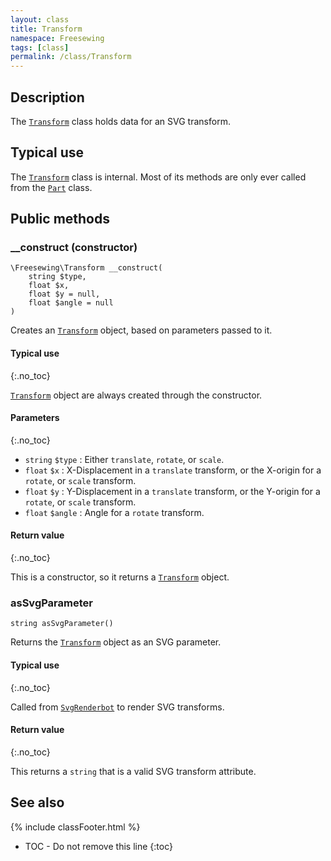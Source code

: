 ```yaml
---
layout: class
title: Transform
namespace: Freesewing
tags: [class]
permalink: /class/Transform
---
```

## Description 

The [`Transform`](Transform) class holds data for an SVG transform.

## Typical use

The [`Transform`](Transform) class is internal. Most of its methods are only
ever called from the [`Part`](Part) class. 

## Public methods

### __construct (constructor)

```php?start_inline=1
\Freesewing\Transform __construct( 
    string $type, 
    float $x,
    float $y = null,
    float $angle = null
)
```
Creates an [`Transform`](Transform) object, based on parameters passed to it.

#### Typical use
{:.no_toc}

[`Transform`](Transform) object are always created through the constructor.

#### Parameters
{:.no_toc}

- `string` `$type` : Either `translate`, `rotate`, or `scale`.
- `float` `$x` : X-Displacement in a `translate` transform, or the X-origin for a `rotate`, or `scale` transform.
- `float` `$y` : Y-Displacement in a `translate` transform, or the Y-origin for a `rotate`, or `scale` transform.
- `float` `$angle` : Angle for a `rotate` transform.


#### Return value
{:.no_toc}

This is a constructor, so it returns a [`Transform`](Transform) object.

### asSvgParameter 

```php?start_inline=1
string asSvgParameter()
```
Returns the [`Transform`](Transform) object as an SVG parameter.

#### Typical use
{:.no_toc}

Called from [`SvgRenderbot`](SvgRenderbot) to render SVG transforms.

#### Return value
{:.no_toc}

This returns a `string` that is a valid SVG transform attribute.


## See also
{% include classFooter.html %}
* TOC - Do not remove this line
{:toc}
